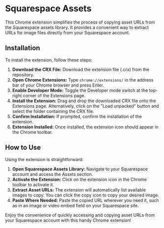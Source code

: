 # Squarespace Assets
This Chrome extension simplifies the process of copying asset URLs from the Squarespace assets library. It provides a convenient way to extract URLs for image files directly from your Squarespace account.

## Installation
To install the extension, follow these steps:

1. **Download the CRX File:** Download the extension file (.crx) from the repository.
2. **Open Chrome Extensions:** Type `chrome://extensions/` in the address bar of your Chrome browser and press Enter.
3. **Enable Developer Mode:** Toggle the Developer mode switch at the top-right corner of the Extensions page.
4. **Install the Extension:** Drag and drop the downloaded CRX file onto the Extensions page. Alternatively, click on the "Load unpacked" button and select the folder containing the CRX file.
5. **Confirm Installation:** If prompted, confirm the installation of the extension.
6. **Extension Installed:** Once installed, the extension icon should appear in the Chrome toolbar.

## How to Use
Using the extension is straightforward:

1. **Open Squarespace Assets Library:** Navigate to your Squarespace account and access the Assets section.
2. **Activate the Extension:** Click on the extension icon in the Chrome toolbar to activate it.
3. **Extract Asset URLs:** The extension will automatically list available images to copy. You can click the copy icon to copy your desired image.
4. **Paste Where Needed:** Paste the copied URL wherever you need it, such as in an image or video embed field on your Squarespace site.

Enjoy the convenience of quickly accessing and copying asset URLs from your Squarespace account with this handy Chrome extension!
